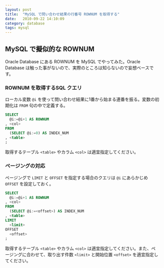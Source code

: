 ```yaml
---
layout: post
title:  "MySQL で問い合わせ結果の行番号 ROWNUM を取得する"
date:   2010-09-22 14:10:09
category: database
tags: mysql
---
```


## MySQL で擬似的な ROWNUM

Oracle Database にある ROWNUM を MySQL でやってみた。Oracle Database は触った事がないので、実際のところは知らないので妄想ベースです。

### ROWNUM を取得するSQL クエリ

ローカル変数 `@i` を使って問い合わせ結果に1番から始まる連番を振る。変数の初期化は `FROM` 句の中で定義する。

```sql
SELECT
  @i:=@i+1 AS ROWNUM
, <col>
FROM
  (SELECT @i:=0) AS INDEX_NUM
, <table>
;
```

取得するテーブル `<table>` やカラム `<col>` は適宜指定してください。

### ページングの対応

ページングで `LIMIT` と `OFFSET` を指定する場合のクエリは `@i` にあらかじめ `OFFSET` を設定しておく。

```sql
SELECT
  @i:=@i+1 AS ROWNUM
, <col>
FROM
  (SELECT @i:=<offset>) AS INDEX_NUM
, <table>
LIMIT
  <limit>
OFFSET
  <offset>
;
```

取得するテーブル `<table>` やカラム `<col>` は適宜指定してください。また、ページングに合わせて、取り出す件数 `<limit>` と開始位置 `<offset>` を適宜指定してください。

